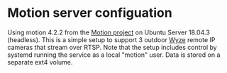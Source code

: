 # Motion server configuation
Using motion 4.2.2 from the [Motion project](https://motion-project.github.io) on Ubuntu Server 18.04.3 (headless). This is a simple setup to support 3 outdoor [Wyze](https://wyzecam.com) remote IP cameras that stream over RTSP. Note that the setup includes control by systemd running the service as a local "motion" user. Data is stored on a separate ext4 volume.
